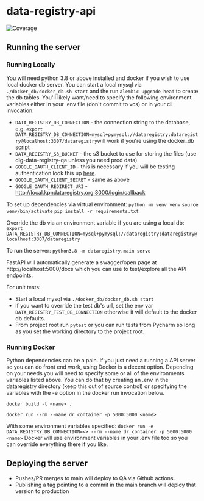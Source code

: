 # data-registry-api
![Coverage](https://img.shields.io/badge/coverage-72%25-brightgreen)

## Running the server
### Running Locally
You will need python 3.8 or above installed and docker if you wish to use local docker db server.
You can start a local mysql via `./docker_db/docker_db.sh start` and the run `alembic upgrade head` to create the db tables.
You'll likely want/need to specify the following environment variables either in your .env file (don't commit to vcs) or in your cli invocation:
- `DATA_REGISTRY_DB_CONNECTION` - the connection string to the database, e.g. `export DATA_REGISTRY_DB_CONNECTION=mysql+pymysql://dataregistry:dataregistry@localhost:3307/dataregistry`will work if you're using the docker_db script
- `DATA_REGISTRY_S3_BUCKET` - the s3 bucket to use for storing the files (use dig-data-registry-qa unless you need prod data)
- `GOOGLE_OAUTH_CLIENT_ID` - this is necessary if you will be testing authentication look this up [here](https://console.cloud.google.com/apis/credentials?project=kpn-data-registry).
- `GOOGLE_OAUTH_CLIENT_SECRET` - same as above
- `GOOGLE_OAUTH_REDIRECT_URI` - http://local.kpndataregistry.org:3000/login/callback

To set up dependencies via virtual environment:
`python -m venv venv`
`source venv/bin/activate`
`pip install -r requirements.txt`

Override the db via an environment variable if you are using a local db:
`export DATA_REGISTRY_DB_CONNECTION=mysql+pymysql://dataregistry:dataregistry@localhost:3307/dataregistry`

To run the server:
`python3.8 -m dataregistry.main serve`

FastAPI will automatically generate a swagger/open page at http://localhost:5000/docs which you can use to test/explore all the API endpoints.

For unit tests:
- Start a local mysql via `./docker_db/docker_db.sh start`
- if you want to override the test db's url, set the env var `DATA_REGISTRY_TEST_DB_CONNECTION` otherwise it will default to the docker db defaults.
- From project root run `pytest` or you can run tests from Pycharm so long as you set the working directory to the project root.

### Running Docker
Python dependencies can be a pain.  If you just need a running a API server so you can do front end work, using Docker
is a decent option.  Depending on your needs you will need to specify some or all of the environments variables listed above.
You can do that by creating an .env in the dataregistry directory (keep this out of source control) or specifying the 
variables with the -e option in the docker run invocation below.

`docker build -t <name> .`

`docker run --rm --name dr_container -p 5000:5000 <name>`

With some environment variables specified: `docker run -e DATA_REGISTRY_DB_CONNECTION=<> --rm --name dr_container -p 5000:5000 <name>`
Docker will use environment variables in your .env file too so you can override everything there if you like. 

## Deploying the server
- Pushes/PR merges to main will deploy to QA via Github actions.
- Publishing a tag pointing to a commit in the main branch will deploy that version to production

